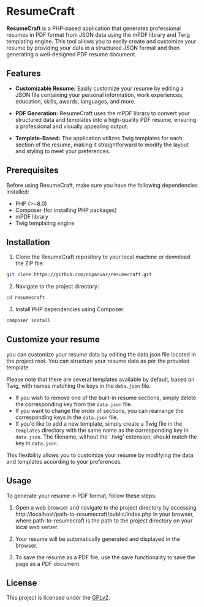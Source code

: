# ResumeCraft

**ResumeCraft** is a PHP-based application that generates professional resumes in PDF format from JSON data using the mPDF library and Twig templating engine. This tool allows you to easily create and customize your resume by providing your data in a structured JSON format and then generating a well-designed PDF resume document.

## Features

- **Customizable Resume:** Easily customize your resume by editing a JSON file containing your personal information, work experiences, education, skills, awards, languages, and more.

- **PDF Generation:** ResumeCraft uses the mPDF library to convert your structured data and templates into a high-quality PDF resume, ensuring a professional and visually appealing output.

- **Template-Based:** The application utilizes Twig templates for each section of the resume, making it straightforward to modify the layout and styling to meet your preferences.

## Prerequisites

Before using ResumeCraft, make sure you have the following dependencies installed:

- PHP (>=8.0)
- Composer (for installing PHP packages)
- mPDF library
- Twig templating engine

## Installation

1. Clone the ResumeCraft repository to your local machine or download the ZIP file.

```bash
git clone https://github.com/noparvar/resumecraft.git
```

2. Navigate to the project directory:

```bash
cd resumecraft
```

3. Install PHP dependencies using Composer:

```bash
composer install
```

## Customize your resume
you can customize your resume data by editing the data.json file located in the project root. You can structure your resume data as per the provided template.

Please note that there are several templates available by default, based on Twig, with names matching the keys in the `data.json` file.

* If you wish to remove one of the built-in resume sections, simply delete the corresponding key from the `data.json` file.
* If you want to change the order of sections, you can rearrange the corresponding keys in the `data.json` file.
* If you'd like to add a new template, simply create a Twig file in the `templates` directory with the same name as the corresponding key in `data.json`. The filename, without the '.twig' extension, should match the key in `data.json`.

This flexibility allows you to customize your resume by modifying the data and templates according to your preferences.


## Usage

To generate your resume in PDF format, follow these steps:

1. Open a web browser and navigate to the project directory by accessing http://localhost/path-to-resumecraft/public/index.php in your browser, where path-to-resumecraft is the path to the project directory on your local web server.

2. Your resume will be automatically generated and displayed in the browser.

3. To save the resume as a PDF file, use the save functionality to save the page as a PDF document.

## License

This project is licensed under the [GPLv2](https://www.gnu.org/licenses/gpl-2.0.html).